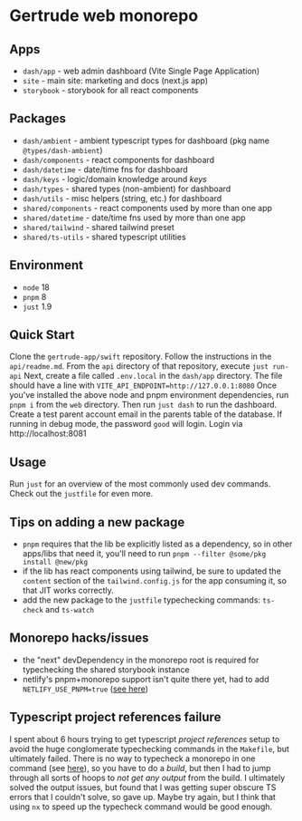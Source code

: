 # Gertrude web monorepo

## Apps

- `dash/app` - web admin dashboard (Vite Single Page Application)
- `site` - main site: marketing and docs (next.js app)
- `storybook` - storybook for all react components

## Packages

- `dash/ambient` - ambient typescript types for dashboard (pkg name `@types/dash-ambient`)
- `dash/components` - react components for dashboard
- `dash/datetime` - date/time fns for dashboard
- `dash/keys` - logic/domain knowledge around _keys_
- `dash/types` - shared types (non-ambient) for dashboard
- `dash/utils` - misc helpers (string, etc.) for dashboard
- `shared/components` - react components used by more than one app
- `shared/datetime` - date/time fns used by more than one app
- `shared/tailwind` - shared tailwind preset
- `shared/ts-utils` - shared typescript utilities

## Environment

- `node` 18
- `pnpm` 8
- `just` 1.9

## Quick Start

Clone the `gertrude-app/swift` repository. Follow the instructions in the `api/readme.md`.
From the `api` directory of that repository, execute `just run-api` Next, create a file
called `.env.local` in the `dash/app` directory. The file should have a line with
`VITE_API_ENDPOINT=http://127.0.0.1:8080` Once you've installed the above node and pnpm
environment dependencies, run `pnpm i` from the `web` directory. Then run `just dash` to
run the dashboard. Create a test parent account email in the parents table of the
database. If running in debug mode, the password `good` will login. Login via
http://localhost:8081

## Usage

Run `just` for an overview of the most commonly used dev commands. Check out the
`justfile` for even more.

## Tips on adding a new package

- `pnpm` requires that the lib be explicitly listed as a dependency, so in other apps/libs
  that need it, you'll need to run `pnpm --filter @some/pkg install @new/pkg`
- if the lib has react components using tailwind, be sure to updated the `content` section
  of the `tailwind.config.js` for the app consuming it, so that JIT works correctly.
- add the new package to the `justfile` typechecking commands: `ts-check` and `ts-watch`

## Monorepo hacks/issues

- the "next" devDependency in the monorepo root is required for typechecking the shared
  storybook instance
- netlify's pnpm+monorepo support isn't quite there yet, had to add
  `NETLIFY_USE_PNPM=true`
  ([see here](https://github.com/netlify/build/issues/4648#issuecomment-1288804297))

## Typescript project references failure

I spent about 6 hours trying to get typescript _project references_ setup to avoid the
huge conglomerate typechecking commands in the `Makefile`, but ultimately failed. There is
no way to typecheck a monorepo in one command (see
[here](https://github.com/microsoft/TypeScript/issues/40431)), so you have to do a
_build_, but then I had to jump through all sorts of hoops to _not get any output_ from
the build. I ultimately solved the output issues, but found that I was getting super
obscure TS errors that I couldn't solve, so gave up. Maybe try again, but I think that
using `nx` to speed up the typecheck command would be good enough.

